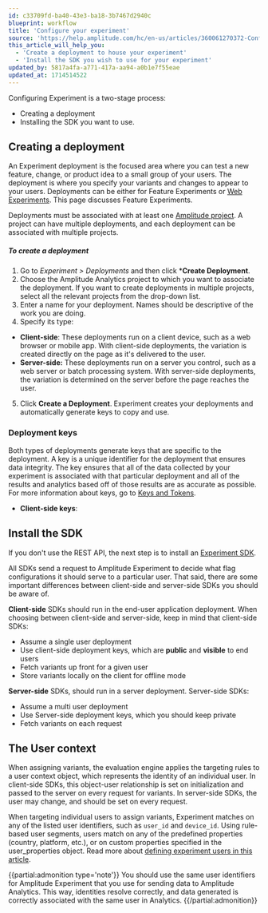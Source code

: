 ```yaml
---
id: c33709fd-ba40-43e3-ba18-3b7467d2940c
blueprint: workflow
title: 'Configure your experiment'
source: 'https://help.amplitude.com/hc/en-us/articles/360061270372-Configure-your-experiment'
this_article_will_help_you:
  - 'Create a deployment to house your experiment'
  - 'Install the SDK you wish to use for your experiment'
updated_by: 5817a4fa-a771-417a-aa94-a0b1e7f55eae
updated_at: 1714514522
---
```

Configuring Experiment is a two-stage process: 

* Creating a deployment
* Installing the SDK you want to use.

## Creating a deployment

An Experiment deployment is the focused area where you can test a new feature, change, or product idea to a small group of your users. The deployment is where you specify your variants and changes to appear to your users. Deployments can be either for Feature Experiments or [Web Experiments](/docs/web-experiment/implementation). This page discusses Feature Experiments. 

Deployments must be associated with at least one [Amplitude project](/docs/get-started/create-project). A project can have multiple deployments, and each deployment can be associated with multiple projects.

##### To create a deployment

1. Go to *Experiment > Deployments* and then click ***Create Deployment**.
2. Choose the Amplitude Analytics project to which you want to associate the deployment. If you want to create deployments in multiple projects, select all the relevant projects from the drop-down list.
3. Enter a name for your deployment. Names should be descriptive of the work you are doing.
4. Specify its type:

  * **Client-side**: These deployments run on a client device, such as a web browser or mobile app. With client-side deployments, the variation is created directly on the page as it's delivered to the user.
  * **Server-side:** These deployments run on a server you control, such as a web server or batch processing system. With server-side deployments, the variation is determined on the server before the page reaches the user. 

5. Click **Create a Deployment**. Experiment creates your deployments and automatically generate keys to copy and use.

### Deployment keys

Both types of deployments generate keys that are specific to the deployment. A key is a unique identifier for the deployment that ensures data integrity. The key ensures that all of the data collected by your experiment is associated with that particular deployment and all of the results and analytics based off of those results are as accurate as possible. For more information about keys, go to [Keys and Tokens](/docs/apis/keys-and-tokens#keys-overview).

* **Client-side keys**:  

## Install the SDK

If you don't use the REST API, the next step is to install an [Experiment SDK](/docs/sdks/experiment-sdks).

All SDKs send a request to Amplitude Experiment to decide what flag configurations it should serve to a particular user. That said, there are some important differences between client-side and server-side SDKs you should be aware of.

**Client-side** SDKs should run in the end-user application deployment. When choosing between client-side and server-side, keep in mind that client-side SDKs:

* Assume a single user deployment
* Use client-side deployment keys, which are **public** and **visible** to end users
* Fetch variants up front for a given user
* Store variants locally on the client for offline mode

**Server-side** SDKs, should run in a server deployment. Server-side SDKs:

* Assume a multi user deployment
* Use Server-side deployment keys, which you should keep private
* Fetch variants on each request

## The User context

When assigning variants, the evaluation engine applies the targeting rules to a user context object, which represents the identity of an individual user. In client-side SDKs, this object-user relationship is set on initialization and passed to the server on every request for variants. In server-side SDKs, the user may change, and should be set on every request.

When targeting individual users to assign variants, Experiment matches on any of the listed user identifiers, such as `user_id` and `device_id`. Using rule-based user segments, users match on any of the predefined properties (country, platform, etc.), or on custom properties specified in the user\_properties object. Read more about [defining experiment users in this article](/docs/feature-experiment/data-model#users).

{{partial:admonition type='note'}}
You should use the same user identifiers for Amplitude Experiment that you use for sending data to Amplitude Analytics. This way, identities resolve correctly, and data generated is correctly associated with the same user in Analytics.
{{/partial:admonition}}
